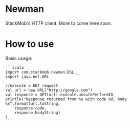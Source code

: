 Newman
===

StackMob's HTTP client. More to come here soon.

How to use
===

Basic usage:
	
	```scala
	import com.stackmob.newman.DSL._
	import java.net.URL
	
	//execute a GET request
	val url = new URL("http://google.com")
	val response = GET(url).execute.unsafePerformIO
	println("Response returned from %s with code %d, body %s".format(url.toString,
		response.code,
		response.bodyString)
	)
	```